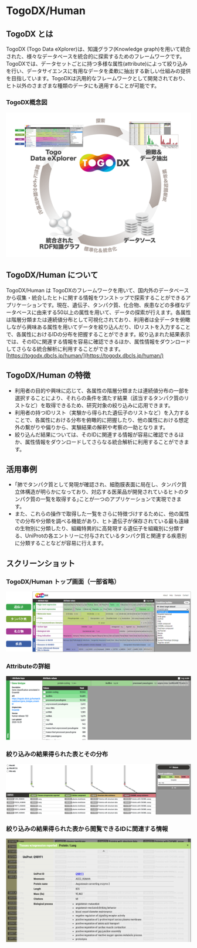 # TogoDX/Human
## TogoDX とは
TogoDX (Togo Data eXplorer)は、知識グラフ(Knowledge graph)を用いて統合された、様々なデータベースを統合的に探索するためのフレームワークです。TogoDXでは、データセットごとに持つ多様な属性(attribute)によって絞り込みを行い、データサイエンスに有用なデータを柔軟に抽出する新しい仕組みの提供を目指しています。TogoDXは汎用的なフレームワークとして開発されており、ヒト以外のさまざまな種類のデータにも適用することが可能です。

### TogoDX概念図

<img src="https://raw.githubusercontent.com/dbcls/website/master/services/images/DBCLSservices_TogoDX_concept_20220727.png" width="720">

## TogoDX/Human について
TogoDX/Human は TogoDXのフレームワークを用いて、国内外のデータベースから収集・統合したヒトに関する情報をワンストップで探索することができるアプリケーションです。現在、遺伝子、タンパク質、化合物、疾患などの多様なデータベースに由来する50以上の属性を用いて、データの探索が行えます。各属性は階層分類または連続値分布として可視化されており、利用者は全データを俯瞰しながら興味ある属性を用いてデータを絞り込んだり、IDリストを入力することで、各属性におけるIDの分布を把握することができます。絞り込まれた結果表示では、そのIDに関連する情報を容易に確認できるほか、属性情報をダウンロードしてさらなる統合解析に利用することができます。
[https://togodx.dbcls.jp/human/](https://togodx.dbcls.jp/human/)


## TogoDX/Human の特徴
- 利用者の目的や興味に応じて、各属性の階層分類または連続値分布の一部を選択することにより、それらの条件を満たす結果（該当するタンパク質のリストなど）を取得できるため、研究対象の絞り込みに応用できます。
- 利用者の持つIDリスト（実験から得られた遺伝子のリストなど）を入力することで、各属性における分布を俯瞰的に把握したり、他の属性における想定外の繋がりや偏りから、実験結果の解釈や考察の一助となります。
- 絞り込んだ結果については、そのIDに関連する情報が容易に確認できるほか、属性情報をダウンロードしてさらなる統合解析に利用することができます。

## 活用事例
- ｢肺でタンパク質として発現が確認され、細胞膜表面に局在し、タンパク質立体構造が明らかになっており、対応する医薬品が開発されているヒトのタンパク質の一覧を取得する｣ことが一つのアプリケーションで実現できます。
- また、これらの操作で取得した一覧をさらに特徴づけするために、他の属性での分布や分類を調べる機能があり、ヒト遺伝子が保存されている最も遠縁の生物別に分類したり、組織特異的に高発現する遺伝子を組織別に分類する、UniProtの各エントリーに付与されているタンパク質と関連する疾患別に分類することなどが容易に行えます。


## スクリーンショット

### TogoDX/Human トップ画面（一部省略）
![Fig-1](https://raw.githubusercontent.com/dbcls/website/master/services/images/DBCLSservices_TogoDXhuman_top.png)

### Attributeの詳細
![Fig-2](https://raw.githubusercontent.com/dbcls/website/master/services/images/DBCLSservices_TogoDX_attribute_20211004.png)

### 絞り込みの結果得られた表とその分布
![Fig-2](https://raw.githubusercontent.com/dbcls/website/master/services/images/DBCLSservices_TogoDX_results_20211004.png)

### 絞り込みの結果得られた表から閲覧できるIDに関連する情報
![Fig-2](https://raw.githubusercontent.com/dbcls/website/master/services/images/DBCLSservices_TogoDX_resultsstanza_20211004.png)
